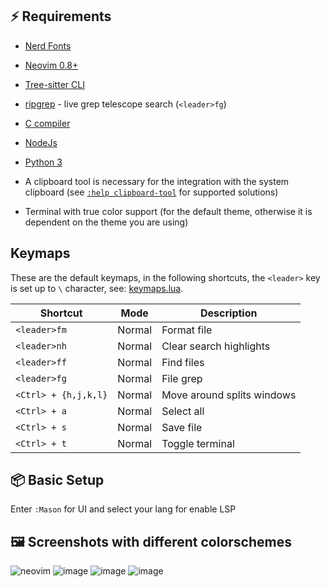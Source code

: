## ⚡ Requirements

- [Nerd Fonts](https://www.nerdfonts.com/font-downloads)
- [Neovim 0.8+](https://github.com/neovim/neovim/releases/tag/stable)
- [Tree-sitter CLI](https://github.com/tree-sitter/tree-sitter/blob/master/cli/README.md)
- [ripgrep](https://github.com/BurntSushi/ripgrep) - live grep telescope search (`<leader>fg`)
- [C compiler](https://gcc.gnu.org/)
- [NodeJs](https://nodejs.org/en/download)
- [Python 3](https://www.python.org/downloads/)

- A clipboard tool is necessary for the integration with the system clipboard (see [`:help clipboard-tool`](https://neovim.io/doc/user/provider.html#clipboard-tool) for supported solutions)
- Terminal with true color support (for the default theme, otherwise it is dependent on the theme you are using)

## Keymaps

These are the default keymaps, in the following shortcuts, the `<leader>` key is set up to `\` character, see: [keymaps.lua](./lua/core/keymaps.lua).

| Shortcut             | Mode          | Description                                       |
|----------------------|---------------|---------------------------------------------------|
| `<leader>fm`         | Normal        | Format file                                       |
| `<leader>nh`         | Normal        | Clear search highlights                           |
| `<leader>ff`         | Normal        | Find files                                        |
| `<leader>fg`         | Normal        | File grep                                         |
| `<Ctrl> + {h,j,k,l}` | Normal        | Move around splits windows                        |
| `<Ctrl> + a`         | Normal        | Select all                                        |
| `<Ctrl> + s`         | Normal        | Save file                                         |
| `<Ctrl> + t`         | Normal        | Toggle terminal                                   |

## 📦 Basic Setup 

Enter `:Mason` for UI and select your lang for enable LSP

## 🖼️ Screenshots with different colorschemes
![neovim](https://github.com/lucasquin/AsteroidVim/assets/65108092/48b3461c-4efc-4157-9a4c-3c5e0cc7c47b)
![image](https://github.com/lucasquin/AsteroidVim/assets/65108092/5096ee93-cf8f-4819-8182-7d43450feb9b)
![image](https://github.com/lucasquin/AsteroidVim/assets/65108092/5b8c6592-b32f-4900-b691-891dde7b948e)
![image](https://github.com/lucasquin/AsteroidVim/assets/65108092/60f9bb09-fbaf-47f9-adc6-2a958c5e40ad)




